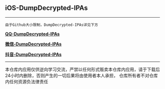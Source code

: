 ## iOS-DumpDecrypted-IPAs

---

`由于Github大小限制，DumpDecrypted-IPAs详见下方`

**[QQ-DumpDecrypted-IPAs](https://www.123pan.com/s/UPeRVv-vndhH)**

**[微信-DumpDecrypted-IPAs](https://www.123pan.com/s/UPeRVv-TndhH)**

**[抖音-DumpDecrypted-IPAs](https://www.123pan.com/s/UPeRVv-3ndhH)**

---

本仓库内应用仅供逆向学习交流，严禁以任何形式贩卖本仓库内应用，请于下载后24小时内删除，否则产生的一切后果将由使用者本人承担， 仓库所有者不对仓库内任何资源负法律责任
